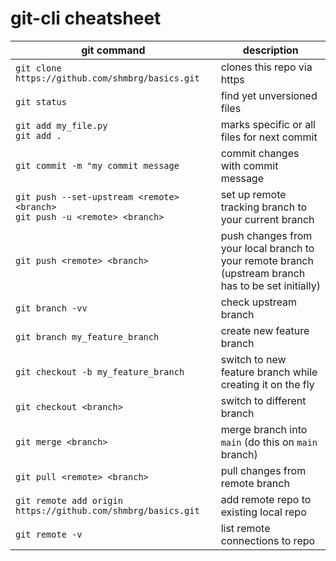 # git-cli cheatsheet

| git command                                                              | description                                                                                         |
|--------------------------------------------------------------------------|-----------------------------------------------------------------------------------------------------|
| `git clone https://github.com/shmbrg/basics.git`                         | clones this repo via https                                                                          |
| `git status`                                                             | find yet unversioned files                                                                          |
| `git add my_file.py` <br> `git add .`                                    | marks specific or all files for next commit                                                         |
| `git commit -m "my commit message`                                       | commit changes with commit message                                                                  |
| `git push --set-upstream <remote> <branch>` <br> `git push -u <remote> <branch>` | set up remote tracking branch to your current branch                                                |
| `git push <remote> <branch>`                                             | push changes from your local branch to your remote branch (upstream branch has to be set initially) |
| `git branch -vv`                                                         | check upstream branch                                                                               |
| `git branch my_feature_branch`                                           | create new feature branch                                                                           |
| `git checkout -b my_feature_branch`                                      | switch to new feature branch while creating it on the fly                                           |
| `git checkout <branch>`                                                  | switch to different branch                                                                          |
| `git merge <branch>`                                                     | merge branch into `main` (do this on `main` branch)                                                 |
| `git pull <remote> <branch>`                                             | pull changes from remote branch |
| `git remote add origin https://github.com/shmbrg/basics.git`             | add remote repo to existing local repo |
| `git remote -v`             | list remote connections to repo |
